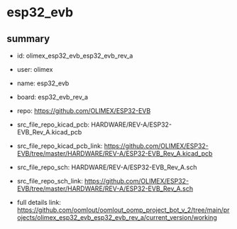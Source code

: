 # esp32_evb
 
## summary 
* id: olimex_esp32_evb_esp32_evb_rev_a
* user: olimex
* name: esp32_evb
* board: esp32_evb_rev_a
* repo: https://github.com/OLIMEX/ESP32-EVB
* src_file_repo_kicad_pcb: HARDWARE/REV-A/ESP32-EVB_Rev_A.kicad_pcb
* src_file_repo_kicad_pcb_link: https://github.com/OLIMEX/ESP32-EVB/tree/master/HARDWARE/REV-A/ESP32-EVB_Rev_A.kicad_pcb


* src_file_repo_sch: HARDWARE/REV-A/ESP32-EVB_Rev_A.sch
* src_file_repo_sch_link: https://github.com/OLIMEX/ESP32-EVB/tree/master/HARDWARE/REV-A/ESP32-EVB_Rev_A.sch
* full details link: https://github.com/oomlout/oomlout_oomp_project_bot_v_2/tree/main/projects/olimex_esp32_evb_esp32_evb_rev_a/current_version/working  







